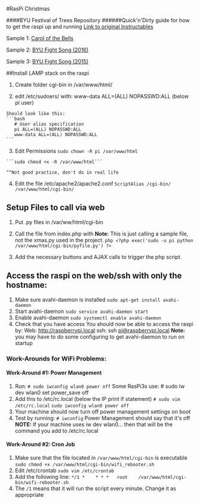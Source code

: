 #RasPi Christmas

####BYU Festival of Trees Repository
######Quick'n'Dirty guide for how to get the raspi up and running
[Link to original Instructables](http://www.instructables.com/id/Raspberry-Pi-Christmas-Tree-Light-Show/)

Sample 1: [Carol of the Bells](https://youtu.be/ZdeD2sktkPs)

Sample 2: [BYU Fight Song (2016)](https://youtu.be/uy9q6Hy3UpQ)

Sample 3: [BYU Fight Song (2015)](https://youtu.be/C3xfx6bzrG8)

##Install LAMP stack on the raspi

  1. Create folder cgi-bin in /var/www/html/

  2. edit /etc/sudoers/ with:
	www-data ALL=(ALL) NOPASSWD:ALL
        (below pi user)
  
    Should look like this:
    ```bash
       # User alias specification
       pi ALL=(ALL) NOPASSWD:ALL
       www-data ALL=(ALL) NOPASSWD:ALL
    ```
  3. Edit Permissions
    ```sudo chown -R pi /var/www/html```
    
    ```sudo chmod +x -R /var/www/html```
    
	^^Not good practice, don't do in real life

  4. Edit the file /etc/apache2/apache2.conf
    ```ScriptAlias /cgi-bin/ /var/www/html/cgi-bin/```

## Setup Files to call via web
  1. Put .py files in /var/ww/html/cgi-bin

  2. Call the file from index.php with
     **Note:** This is just calling a sample file, not the xmas.py used in the project.
    ```php
	<?php
  		exec('sudo -u pi python /var/www/html/cgi-bin/pyfile.py')
  	?>
    ```
  3. Add the necessary buttons and AJAX calls to trigger the php script.

## Access the raspi on the web/ssh with only the hostname:
  1. Make sure avahi-daemon is installed
    ```sudo apt-get install avahi-daemon```
  2. Start avahi-daemon
    ```sudo service avahi-daemon start```
  3. Enable avahi-daemon
    ```sudo systemctl enable avahi-daemon ```
  4. Check that you have access
    You should now be able to access the raspi by:
      Web: http://raspberrypi.local
      ssh: ssh pi@raspberrypi.local	
  **Note:** you may have to do some configuring to get avahi-daemon to run on startup
	
### Work-Arounds for WiFi Problems:
#### Work-Around #1: Power Management
  1. Run: ```# sudo iwconfig wlan0 power off```
     Some RasPi3s use: # sudo iw dev wlan0 set power_save off
  2. Add this to /etc/rc.local (below the IP print if statement)
    ```# sudo vim /etc/rc.local```
    ```sudo iwconfig wlan0 power off```
  3. Your machine should now turn off power management settings on boot
  4. Test by running: ```# iwconfig```
     Power Management should say that it's off
  **NOTE:** If your machine uses iw dev wlan0... then that will be the command you add to /etc/rc.local
  
#### Work-Around #2: Cron Job
  1. Make sure that the file located in ```/var/www/html/cgi-bin``` is executable
    ```sudo chmod +x /var/www/html/cgi-bin/wifi_rebooter.sh```
  2. Edit /etc/crontab
    ```sudo vim /etc/crontab```
  3. Add the following line:
    ```*/1 *	* * *	root	/var/www/html/cgi-bin/wifi-rebooter.sh```
  4. The ```/1``` means that it will run the script every minute. Change it as appropriate	
